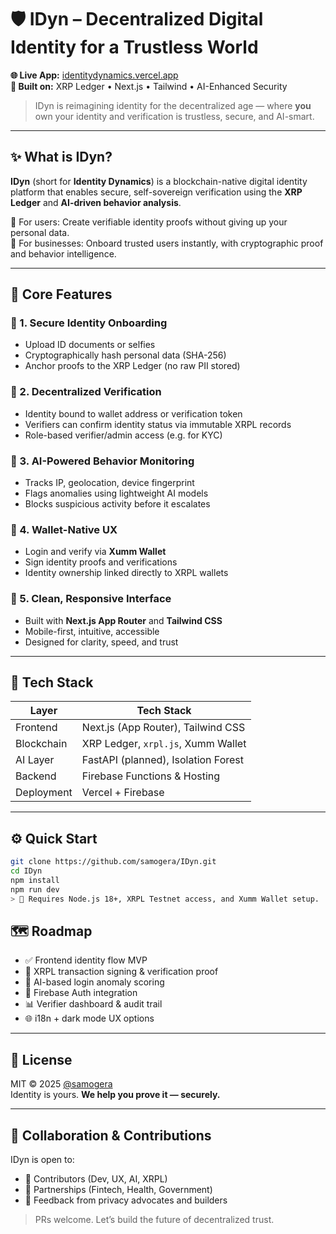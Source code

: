 # 🛡️ IDyn – Decentralized Digital Identity for a Trustless World

**🌐 Live App:** [identitydynamics.vercel.app](https://identitydynamics.vercel.app)  
**🚀 Built on:** XRP Ledger • Next.js • Tailwind • AI-Enhanced Security

> IDyn is reimagining identity for the decentralized age — where **you** own your identity and verification is trustless, secure, and AI-smart.

---

## ✨ What is IDyn?

**IDyn** (short for **Identity Dynamics**) is a blockchain-native digital identity platform that enables secure, self-sovereign verification using the **XRP Ledger** and **AI-driven behavior analysis**.

🔹 For users: Create verifiable identity proofs without giving up your personal data.  
🔹 For businesses: Onboard trusted users instantly, with cryptographic proof and behavior intelligence.

---

## 🔑 Core Features

### 🔐 1. Secure Identity Onboarding
- Upload ID documents or selfies
- Cryptographically hash personal data (SHA-256)
- Anchor proofs to the XRP Ledger (no raw PII stored)

### 🔎 2. Decentralized Verification
- Identity bound to wallet address or verification token
- Verifiers can confirm identity status via immutable XRPL records
- Role-based verifier/admin access (e.g. for KYC)

### 🧠 3. AI-Powered Behavior Monitoring
- Tracks IP, geolocation, device fingerprint
- Flags anomalies using lightweight AI models
- Blocks suspicious activity before it escalates

### 💼 4. Wallet-Native UX
- Login and verify via **Xumm Wallet**
- Sign identity proofs and verifications
- Identity ownership linked directly to XRPL wallets

### 🎨 5. Clean, Responsive Interface
- Built with **Next.js App Router** and **Tailwind CSS**
- Mobile-first, intuitive, accessible
- Designed for clarity, speed, and trust

---

## 🧱 Tech Stack

| Layer          | Tech Stack                           |
|----------------|--------------------------------------|
| Frontend       | Next.js (App Router), Tailwind CSS   |
| Blockchain     | XRP Ledger, `xrpl.js`, Xumm Wallet   |
| AI Layer       | FastAPI (planned), Isolation Forest  |
| Backend        | Firebase Functions & Hosting         |
| Deployment     | Vercel + Firebase                    |

---

## ⚙️ Quick Start

```bash
git clone https://github.com/samogera/IDyn.git
cd IDyn
npm install
npm run dev
> 🔐 Requires Node.js 18+, XRPL Testnet access, and Xumm Wallet setup.
```

## 🗺️ Roadmap

- ✅ Frontend identity flow MVP  
- 🔄 XRPL transaction signing & verification proof  
- 🤖 AI-based login anomaly scoring  
- 🔐 Firebase Auth integration  
- 📊 Verifier dashboard & audit trail  
- 🌐 i18n + dark mode UX options  

---

## 📜 License

MIT © 2025 [@samogera](https://github.com/samogera)  
Identity is yours. **We help you prove it — securely.**

---

## 🤝 Collaboration & Contributions

IDyn is open to:

- 🧩 Contributors (Dev, UX, AI, XRPL)  
- 🤝 Partnerships (Fintech, Health, Government)  
- 💬 Feedback from privacy advocates and builders  

> PRs welcome. Let’s build the future of decentralized trust.
